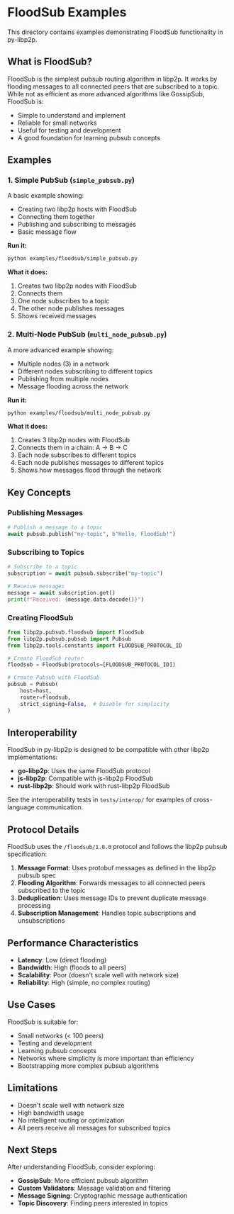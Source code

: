 # FloodSub Examples

This directory contains examples demonstrating FloodSub functionality in py-libp2p.

## What is FloodSub?

FloodSub is the simplest pubsub routing algorithm in libp2p. It works by flooding messages to all connected peers that are subscribed to a topic. While not as efficient as more advanced algorithms like GossipSub, FloodSub is:

- Simple to understand and implement
- Reliable for small networks
- Useful for testing and development
- A good foundation for learning pubsub concepts

## Examples

### 1. Simple PubSub (`simple_pubsub.py`)

A basic example showing:
- Creating two libp2p hosts with FloodSub
- Connecting them together
- Publishing and subscribing to messages
- Basic message flow

**Run it:**
```bash
python examples/floodsub/simple_pubsub.py
```

**What it does:**
1. Creates two libp2p nodes with FloodSub
2. Connects them
3. One node subscribes to a topic
4. The other node publishes messages
5. Shows received messages

### 2. Multi-Node PubSub (`multi_node_pubsub.py`)

A more advanced example showing:
- Multiple nodes (3) in a network
- Different nodes subscribing to different topics
- Publishing from multiple nodes
- Message flooding across the network

**Run it:**
```bash
python examples/floodsub/multi_node_pubsub.py
```

**What it does:**
1. Creates 3 libp2p nodes with FloodSub
2. Connects them in a chain: A -> B -> C
3. Each node subscribes to different topics
4. Each node publishes messages to different topics
5. Shows how messages flood through the network

## Key Concepts

### Publishing Messages

```python
# Publish a message to a topic
await pubsub.publish("my-topic", b"Hello, FloodSub!")
```

### Subscribing to Topics

```python
# Subscribe to a topic
subscription = await pubsub.subscribe("my-topic")

# Receive messages
message = await subscription.get()
print(f"Received: {message.data.decode()}")
```

### Creating FloodSub

```python
from libp2p.pubsub.floodsub import FloodSub
from libp2p.pubsub.pubsub import Pubsub
from libp2p.tools.constants import FLOODSUB_PROTOCOL_ID

# Create FloodSub router
floodsub = FloodSub(protocols=[FLOODSUB_PROTOCOL_ID])

# Create Pubsub with FloodSub
pubsub = Pubsub(
    host=host,
    router=floodsub,
    strict_signing=False,  # Disable for simplicity
)
```

## Interoperability

FloodSub in py-libp2p is designed to be compatible with other libp2p implementations:

- **go-libp2p**: Uses the same FloodSub protocol
- **js-libp2p**: Compatible with js-libp2p FloodSub
- **rust-libp2p**: Should work with rust-libp2p FloodSub

See the interoperability tests in `tests/interop/` for examples of cross-language communication.

## Protocol Details

FloodSub uses the `/floodsub/1.0.0` protocol and follows the libp2p pubsub specification:

1. **Message Format**: Uses protobuf messages as defined in the libp2p pubsub spec
2. **Flooding Algorithm**: Forwards messages to all connected peers subscribed to the topic
3. **Deduplication**: Uses message IDs to prevent duplicate message processing
4. **Subscription Management**: Handles topic subscriptions and unsubscriptions

## Performance Characteristics

- **Latency**: Low (direct flooding)
- **Bandwidth**: High (floods to all peers)
- **Scalability**: Poor (doesn't scale well with network size)
- **Reliability**: High (simple, no complex routing)

## Use Cases

FloodSub is suitable for:
- Small networks (< 100 peers)
- Testing and development
- Learning pubsub concepts
- Networks where simplicity is more important than efficiency
- Bootstrapping more complex pubsub algorithms

## Limitations

- Doesn't scale well with network size
- High bandwidth usage
- No intelligent routing or optimization
- All peers receive all messages for subscribed topics

## Next Steps

After understanding FloodSub, consider exploring:
- **GossipSub**: More efficient pubsub algorithm
- **Custom Validators**: Message validation and filtering
- **Message Signing**: Cryptographic message authentication
- **Topic Discovery**: Finding peers interested in topics
